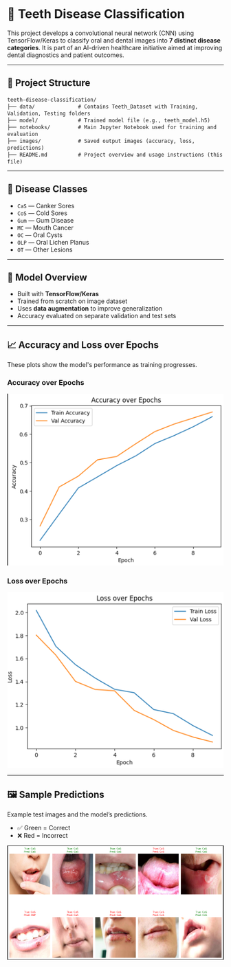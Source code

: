 
# 🦷 Teeth Disease Classification

This project develops a convolutional neural network (CNN) using TensorFlow/Keras to classify oral and dental images into **7 distinct disease categories**. It is part of an AI-driven healthcare initiative aimed at improving dental diagnostics and patient outcomes.

---

## 📁 Project Structure

```
teeth-disease-classification/
├── data/              # Contains Teeth_Dataset with Training, Validation, Testing folders
├── model/             # Trained model file (e.g., teeth_model.h5)
├── notebooks/         # Main Jupyter Notebook used for training and evaluation
├── images/            # Saved output images (accuracy, loss, predictions)
├── README.md          # Project overview and usage instructions (this file)
```

---

## 🧠 Disease Classes

- `CaS` — Canker Sores  
- `CoS` — Cold Sores  
- `Gum` — Gum Disease  
- `MC`  — Mouth Cancer  
- `OC`  — Oral Cysts  
- `OLP` — Oral Lichen Planus  
- `OT`  — Other Lesions  

---

## 🧪 Model Overview

- Built with **TensorFlow/Keras**
- Trained from scratch on image dataset
- Uses **data augmentation** to improve generalization
- Accuracy evaluated on separate validation and test sets

---

## 📈 Accuracy and Loss over Epochs

These plots show the model's performance as training progresses.

### Accuracy over Epochs
![Accuracy Plot](images/accuracy_plot.png)

### Loss over Epochs
![Loss Plot](images/loss_plot.png)

---

## 🖼️ Sample Predictions

Example test images and the model’s predictions.

- ✅ Green = Correct  
- ❌ Red = Incorrect  

![Sample Predictions](images/predictions_sample.png)
